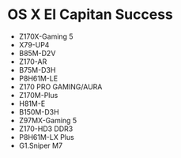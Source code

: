 # OS X El Capitan Success
- Z170X-Gaming 5
- X79-UP4
- B85M-D2V
- Z170-AR
- B75M-D3H
- P8H61M-LE
- Z170 PRO GAMING/AURA
- Z170M-Plus
- H81M-E
- B150M-D3H
- Z97MX-Gaming 5
- Z170-HD3 DDR3
- P8H61M-LX Plus
- G1.Sniper M7